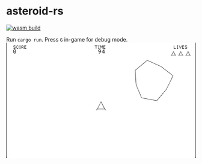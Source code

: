 # asteroid-rs

[![wasm build](https://github.com/caengen/asteroid-rs/actions/workflows/rust.yml/badge.svg)](https://github.com/caengen/asteroid-rs/actions/workflows/rust.yml)

Run `cargo run`. Press `G` in-game for debug mode.
![Demo](https://github.com/caengen/asteroid-rs/blob/master/demo/demo.gif)

